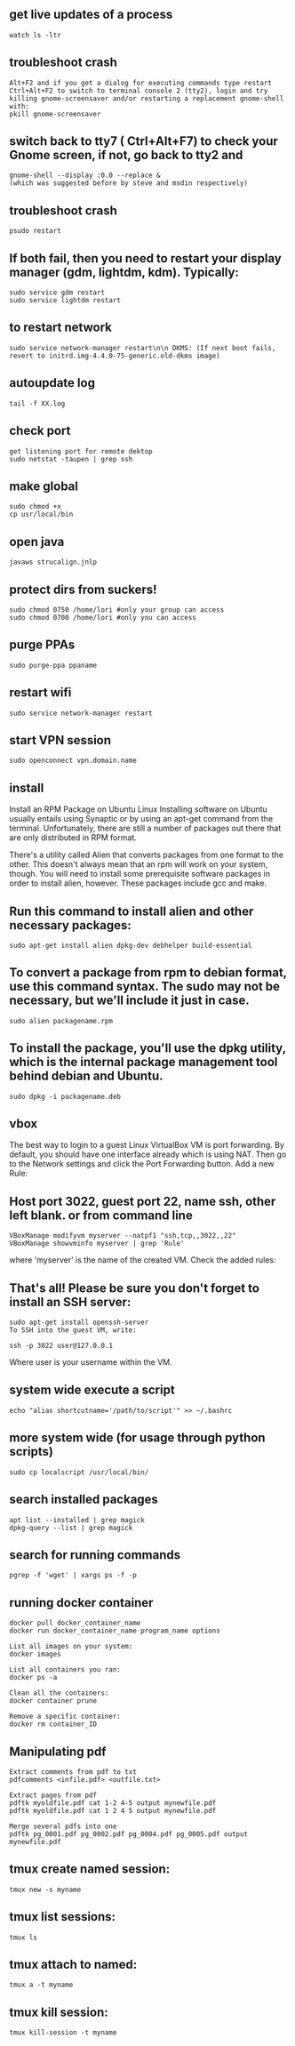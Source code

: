 ## get live updates of a process

    watch ls -ltr 

## troubleshoot crash

    Alt+F2 and if you get a dialog for executing commands type restart
    Ctrl+Alt+F2 to switch to terminal console 2 (tty2), login and try killing gnome-screensaver and/or restarting a replacement gnome-shell with: 
    pkill gnome-screensaver 

## switch back to tty7 ( Ctrl+Alt+F7) to check your Gnome screen, if not, go back to tty2 and 

    gnome-shell --display :0.0 --replace & 
    (which was suggested before by steve and msdin respectively)

## troubleshoot crash

    psudo restart

## If both fail, then you need to restart your display manager (gdm, lightdm, kdm). Typically: 

    sudo service gdm restart
    sudo service lightdm restart

## to restart network

    sudo service network-manager restart\n\n DKMS: (If next boot fails, revert to initrd.img-4.4.0-75-generic.old-dkms image)


## autoupdate log

    tail -f XX.log

## check port

    get listening port for remote dektop
    sudo netstat -taupen | grep ssh

## make global

    sudo chmod +x
    cp usr/local/bin

## open java
    javaws strucalign.jnlp

## protect dirs from suckers!
    sudo chmod 0750 /home/lori #only your group can access
    sudo chmod 0700 /home/lori #only you can access

## purge PPAs
    sudo purge-ppa ppaname

## restart wifi

    sudo service network-manager restart

## start VPN session

    sudo openconnect vpn.domain.name

## install 

Install an RPM Package on Ubuntu Linux
Installing software on Ubuntu usually entails using Synaptic or by using an apt-get command from the terminal. Unfortunately, there are still a number of packages out there that are only distributed in RPM format.

There's a utility called Alien that converts packages from one format to the other. This doesn't always mean that an rpm will work on your system, though. You will need to install some prerequisite software packages in order to install alien, however. These packages include gcc and make.

## Run this command to install alien and other necessary packages:

    sudo apt-get install alien dpkg-dev debhelper build-essential

## To convert a package from rpm to debian format, use this command syntax. The sudo may not be necessary, but we'll include it just in case.

    sudo alien packagename.rpm

## To install the package, you'll use the dpkg utility, which is the internal package management tool behind debian and Ubuntu.

    sudo dpkg -i packagename.deb

## vbox

The best way to login to a guest Linux VirtualBox VM is port forwarding. By default, you should have one interface already which is using NAT. Then go to the Network settings and click the Port Forwarding button. Add a new Rule:

## Host port 3022, guest port 22, name ssh, other left blank. or from command line

    VBoxManage modifyvm myserver --natpf1 "ssh,tcp,,3022,,22"
    VBoxManage showvminfo myserver | grep 'Rule'

where 'myserver' is the name of the created VM. Check the added rules:
    
## That's all! Please be sure you don't forget to install an SSH server:

    sudo apt-get install openssh-server
    To SSH into the guest VM, write:

    ssh -p 3022 user@127.0.0.1

Where user is your username within the VM.

## system wide execute a script

    echo "alias shortcutname='/path/to/script'" >> ~/.bashrc

## more system wide (for usage through python scripts)
    sudo cp localscript /usr/local/bin/
    
## search installed packages

    apt list --installed | grep magick
    dpkg-query --list | grep magick

## search for running commands 
    pgrep -f 'wget' | xargs ps -f -p

## running docker container

    docker pull docker_container_name
    docker run docker_container_name program_name options

    List all images on your system:
    docker images

    List all containers you ran:
    docker ps -a

    Clean all the containers:
    docker container prune

    Remove a specific container:
    docker rm container_ID

## Manipulating pdf

    Extract comments from pdf to txt
    pdfcomments <infile.pdf> <outfile.txt>

    Extract pages from pdf
    pdftk myoldfile.pdf cat 1-2 4-5 output mynewfile.pdf
    pdftk myoldfile.pdf cat 1 2 4 5 output mynewfile.pdf

    Merge several pdfs into one
    pdftk pg_0001.pdf pg_0002.pdf pg_0004.pdf pg_0005.pdf output mynewfile.pdf

## tmux create named session:

    tmux new -s myname

## tmux list sessions:

    tmux ls
    
## tmux attach to named:

    tmux a -t myname

## tmux kill session:

    tmux kill-session -t myname
